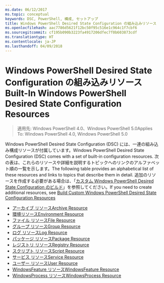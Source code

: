 ```yaml
---
ms.date: 06/12/2017
ms.topic: conceptual
keywords: DSC, PowerShell, 構成, セットアップ
title: Windows PowerShell Desired State Configuration の組み込みリソース
ms.openlocfilehash: aac7786d5621f12bc50f95c516e1c964c1f7cbf6
ms.sourcegitcommit: cf195b090b3223fa4917206dfec7f0b603873cdf
ms.translationtype: HT
ms.contentlocale: ja-JP
ms.lasthandoff: 04/09/2018
---
```

# <a name="built-in-windows-powershell-desired-state-configuration-resources"></a><span data-ttu-id="974ff-103">Windows PowerShell Desired State Configuration の組み込みリソース</span><span class="sxs-lookup"><span data-stu-id="974ff-103">Built-In Windows PowerShell Desired State Configuration Resources</span></span>

> <span data-ttu-id="974ff-104">適用先: Windows PowerShell 4.0、Windows PowerShell 5.0</span><span class="sxs-lookup"><span data-stu-id="974ff-104">Applies To: Windows PowerShell 4.0, Windows PowerShell 5.0</span></span>

<span data-ttu-id="974ff-105">Windows PowerShell Desired State Configuration (DSC) には、一連の組み込み構成リソースが付属しています。</span><span class="sxs-lookup"><span data-stu-id="974ff-105">Windows PowerShell Desired State Configuration (DSC) comes with a set of built-in configuration resources.</span></span> <span data-ttu-id="974ff-106">次の表は、これらのリソースや詳細を説明するトピックへのリンクのアルファベット順の一覧を示します。</span><span class="sxs-lookup"><span data-stu-id="974ff-106">The following table provides an alphabetical list of these resources and links to topics that describe them in detail.</span></span> <span data-ttu-id="974ff-107">追加のリソースを作成する必要がある場合は、「[カスタム Windows PowerShell Desired State Configuration のビルド](authoringResource.md)」を参照してください。</span><span class="sxs-lookup"><span data-stu-id="974ff-107">If you need to create additional resources, see [Build Custom Windows PowerShell Desired State Configuration Resources](authoringResource.md)</span></span>

* [<span data-ttu-id="974ff-108">アーカイブ リソース</span><span class="sxs-lookup"><span data-stu-id="974ff-108">Archive Resource</span></span>](archiveResource.md)
* [<span data-ttu-id="974ff-109">環境リソース</span><span class="sxs-lookup"><span data-stu-id="974ff-109">Environment Resource</span></span>](environmentResource.md)
* [<span data-ttu-id="974ff-110">ファイル リソース</span><span class="sxs-lookup"><span data-stu-id="974ff-110">File Resource</span></span>](fileResource.md)
* [<span data-ttu-id="974ff-111">グループ リソース</span><span class="sxs-lookup"><span data-stu-id="974ff-111">Group Resource</span></span>](groupResource.md)
* [<span data-ttu-id="974ff-112">ログ リソース</span><span class="sxs-lookup"><span data-stu-id="974ff-112">Log Resource</span></span>](logResource.md)
* [<span data-ttu-id="974ff-113">パッケージ リソース</span><span class="sxs-lookup"><span data-stu-id="974ff-113">Package Resource</span></span>](packageResource.md)
* [<span data-ttu-id="974ff-114">レジストリ リソース</span><span class="sxs-lookup"><span data-stu-id="974ff-114">Registry Resource</span></span>](registryResource.md)
* [<span data-ttu-id="974ff-115">スクリプト リソース</span><span class="sxs-lookup"><span data-stu-id="974ff-115">Script Resource</span></span>](scriptResource.md)
* [<span data-ttu-id="974ff-116">サービス リソース</span><span class="sxs-lookup"><span data-stu-id="974ff-116">Service Resource</span></span>](serviceResource.md)
* [<span data-ttu-id="974ff-117">ユーザー リソース</span><span class="sxs-lookup"><span data-stu-id="974ff-117">User Resource</span></span>](userResource.md)
* [<span data-ttu-id="974ff-118">WindowsFeature リソース</span><span class="sxs-lookup"><span data-stu-id="974ff-118">WindowsFeature Resource</span></span>](windowsfeatureResource.md)
* [<span data-ttu-id="974ff-119">WindowsProcess リソース</span><span class="sxs-lookup"><span data-stu-id="974ff-119">WindowsProcess Resource</span></span>](windowsProcessResource.md)
